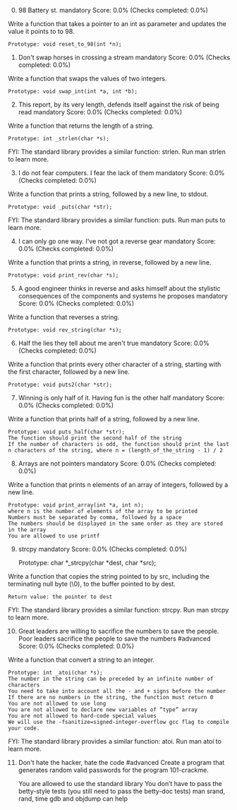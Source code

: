 
0. 98 Battery st.
mandatory
Score: 0.0% (Checks completed: 0.0%)

Write a function that takes a pointer to an int as parameter and updates the value it points to to 98.

    Prototype: void reset_to_98(int *n);


1. Don't swap horses in crossing a stream
mandatory
Score: 0.0% (Checks completed: 0.0%)

Write a function that swaps the values of two integers.

    Prototype: void swap_int(int *a, int *b);


2. This report, by its very length, defends itself against the risk of being read
mandatory
Score: 0.0% (Checks completed: 0.0%)

Write a function that returns the length of a string.

    Prototype: int _strlen(char *s);

FYI: The standard library provides a similar function: strlen. Run man strlen to learn more.


3. I do not fear computers. I fear the lack of them
mandatory
Score: 0.0% (Checks completed: 0.0%)

Write a function that prints a string, followed by a new line, to stdout.

    Prototype: void _puts(char *str);

FYI: The standard library provides a similar function: puts. Run man puts to learn more.


4. I can only go one way. I've not got a reverse gear
mandatory
Score: 0.0% (Checks completed: 0.0%)

Write a function that prints a string, in reverse, followed by a new line.

    Prototype: void print_rev(char *s);


5. A good engineer thinks in reverse and asks himself about the stylistic consequences of the components and systems he proposes
mandatory
Score: 0.0% (Checks completed: 0.0%)

Write a function that reverses a string.

    Prototype: void rev_string(char *s);


6. Half the lies they tell about me aren't true
mandatory
Score: 0.0% (Checks completed: 0.0%)

Write a function that prints every other character of a string, starting with the first character, followed by a new line.

    Prototype: void puts2(char *str);



7. Winning is only half of it. Having fun is the other half
mandatory
Score: 0.0% (Checks completed: 0.0%)

Write a function that prints half of a string, followed by a new line.

    Prototype: void puts_half(char *str);
    The function should print the second half of the string
    If the number of characters is odd, the function should print the last n characters of the string, where n = (length_of_the_string - 1) / 2



8. Arrays are not pointers
mandatory
Score: 0.0% (Checks completed: 0.0%)

Write a function that prints n elements of an array of integers, followed by a new line.

    Prototype: void print_array(int *a, int n);
    where n is the number of elements of the array to be printed
    Numbers must be separated by comma, followed by a space
    The numbers should be displayed in the same order as they are stored in the array
    You are allowed to use printf



9. strcpy
mandatory
Score: 0.0% (Checks completed: 0.0%)

    Prototype: char *_strcpy(char *dest, char *src);

Write a function that copies the string pointed to by src, including the terminating null byte (\0), to the buffer pointed to by dest.

    Return value: the pointer to dest

FYI: The standard library provides a similar function: strcpy. Run man strcpy to learn more.


10. Great leaders are willing to sacrifice the numbers to save the people. Poor leaders sacrifice the people to save the numbers
#advanced
Score: 0.0% (Checks completed: 0.0%)

Write a function that convert a string to an integer.

    Prototype: int _atoi(char *s);
    The number in the string can be preceded by an infinite number of characters
    You need to take into account all the - and + signs before the number
    If there are no numbers in the string, the function must return 0
    You are not allowed to use long
    You are not allowed to declare new variables of “type” array
    You are not allowed to hard-code special values
    We will use the -fsanitize=signed-integer-overflow gcc flag to compile your code.

FYI: The standard library provides a similar function: atoi. Run man atoi to learn more.


11. Don't hate the hacker, hate the code
#advanced
Create a program that generates random valid passwords for the program 101-crackme.

    You are allowed to use the standard library
    You don’t have to pass the betty-style tests (you still need to pass the betty-doc tests)
    man srand, rand, time
    gdb and objdump can help

